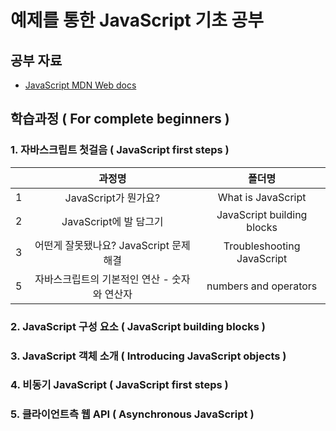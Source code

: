 # 예제를 통한 JavaScript 기초 공부

## 공부 자료

- [JavaScript MDN Web docs](https://developer.mozilla.org/ko/docs/Web/JavaScript)

## 학습과정 ( For complete beginners )

### 1. 자바스크립트 첫걸음 ( JavaScript first steps )

|     |                    과정명                    |           폴더명           |
| :-: | :------------------------------------------: | :------------------------: |
|  1  |             JavaScript가 뭔가요?             |     What is JavaScript     |
|  2  |            JavaScript에 발 담그기            | JavaScript building blocks |
|  3  |    어떤게 잘못됐나요? JavaScript 문제해결    | Troubleshooting JavaScript |
|  5  | 자바스크립트의 기본적인 연산 - 숫자와 연산자 |   numbers and operators    |

### 2. JavaScript 구성 요소 ( JavaScript building blocks )

### 3. JavaScript 객체 소개 ( Introducing JavaScript objects )

### 4. 비동기 JavaScript ( JavaScript first steps )

### 5. 클라이언트측 웹 API ( Asynchronous JavaScript )
